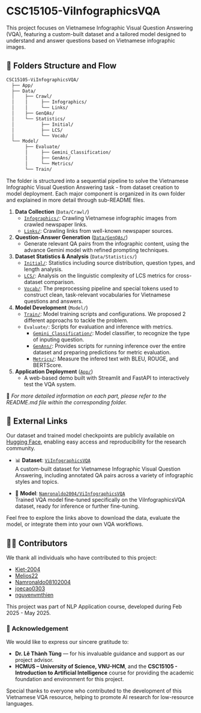 # CSC15105-ViInfographicsVQA
This project focuses on Vietnamese Infographic Visual Question Answering (VQA), featuring a custom-built dataset and a tailored model designed to understand and answer questions based on Vietnamese infographic images.

## 📁 Folders Structure and Flow
```bash
CSC15105-ViInfographicsVQA/
  ├── App/
  ├── Data/
  │    ├── Crawl/
  │    │     ├── Infographics/
  │    │     └── Links/
  │    ├── GenQAs/
  │    └── Statistics/
  │          ├── Initial/
  │          ├── LCS/
  │          └── Vocab/
  └── Model/
       ├── Evaluate/
       │     ├── Gemini_Classification/
       │     ├── GenAns/
       │     └── Metrics/
       └── Train/
```

The folder is structured into a sequential pipeline to solve the Vietnamese Infographic Visual Question Answering task - from dataset creation to model deployment. Each major component is organized in its own folder and explained in more detail through sub-README files.

1. **Data Collection** (`Data/Crawl/`)
    - [`Infographics/`](./Data/Crawl/Infographics/): Crawling Vietnamese infographic images from crawled newspaper links.
    - [`Links/`](./Data/Crawl/Links/): Crawling links from well-known newspaper sources.
2. **Question-Answer Generation** ([`Data/GenQAs/`](./Data/GenQAs/))
    - Generate relevant QA pairs from the infographic content, using the advance Gemini model with refined prompting techniques.
3. **Dataset Statistics & Analysis** (`Data/Statistics/`)
    - [`Initial/`](./Data/Statistics/Initial/): Statistics including source distribution, question types, and length analysis.
    - [`LCS/`](./Data/Statistics/LCS/): Analysis on the linguistic complexity of LCS metrics for cross-dataset comparison.
    - [`Vocab/`](./Data/Statistics/Vocab/): The preprocessing pipeline and special tokens used to construct clean, task-relevant vocabularies for Vietnamese questions and answers.
4. **Model Development** (`Model/`)
    - [`Train/`](./Model/Train/): Model training scripts and configurations. We proposed 2 different approachs to tackle the problem.
    - `Evaluate/`: Scripts for evaluation and inference with metrics.
      - [`Gemini_Classification/`](./Model/Evaluate/Gemini_Classification/): Model classifier, to recognize the type of inputing question.
      - [`GenAns/`](./Model/Evaluate/GenAns/): Provides scripts for running inference over the entire dataset and preparing predictions for metric evaluation.
      - [`Metrics/`](./Model/Evaluate/Metrics/): Measure the infered text with BLEU, ROUGE, and BERTScore.
5. **Application Deployment** ([`App/`](./App/))
    - A web-based demo built with Streamlit and FastAPI to interactively test the VQA system.


📄 *For more detailed information on each part, please refer to the README.md file within the corresponding folder.*


## 🔗 External Links
Our dataset and trained model checkpoints are publicly available on [Hugging Face](https://huggingface.co), enabling easy access and reproducibility for the research community.

- 📊 **Dataset**: [`ViInfographicsVQA`](https://huggingface.co/datasets/Namronaldo2004/ViInfographicsVQA)  
  A custom-built dataset for Vietnamese Infographic Visual Question Answering, including annotated QA pairs across a variety of infographic styles and topics.

- 🧠 **Model**: [`Namronaldo2004/ViInfographicsVQA`](https://huggingface.co/Namronaldo2004/ViInfographicsVQA)  
  Trained VQA model fine-tuned specifically on the ViInfographicsVQA dataset, ready for inference or further fine-tuning.

Feel free to explore the links above to download the data, evaluate the model, or integrate them into your own VQA workflows.

## 🧑‍💻 Contributors
We thank all individuals who have contributed to this project:
- [Kiet-2004](https://github.com/Kiet-2004)
- [Melios22](https://github.com/Melios22)
- [Namronaldo08102004](https://github.com/Namronaldo08102004)
- [joecao0303](https://github.com/joecao0303)
- [nguyenvmthien](https://github.com/nguyenvmthien)

This project was part of NLP Application course, developed during Feb 2025 - May 2025.

### 🙏 Acknowledgement
We would like to express our sincere gratitude to:

- **Dr. Lê Thành Tùng** — for his invaluable guidance and support as our project advisor.  
- **HCMUS – University of Science, VNU-HCM**, and the **CSC15105 - Introduction to Artificial Intelligence** course for providing the academic foundation and environment for this project.  

Special thanks to everyone who contributed to the development of this Vietnamese VQA resource, helping to promote AI research for low-resource languages.
